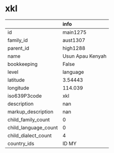 # xkl
|                      | info             |
|:---------------------|:-----------------|
| id                   | main1275         |
| family_id            | aust1307         |
| parent_id            | high1288         |
| name                 | Usun Apau Kenyah |
| bookkeeping          | False            |
| level                | language         |
| latitude             | 3.54443          |
| longitude            | 114.039          |
| iso639P3code         | xkl              |
| description          | nan              |
| markup_description   | nan              |
| child_family_count   | 0                |
| child_language_count | 0                |
| child_dialect_count  | 4                |
| country_ids          | ID MY            |